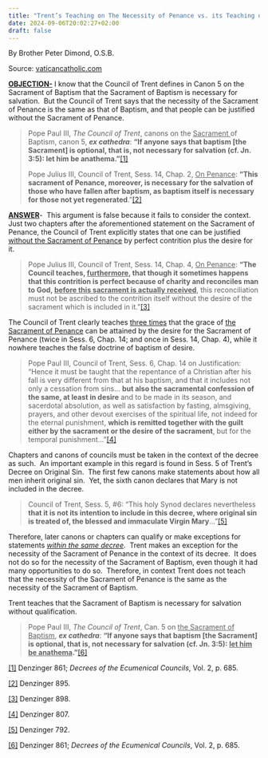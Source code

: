 ```yaml
---
title: "Trent’s Teaching on The Necessity of Penance vs. its Teaching on the Necessity of Baptism"
date: 2024-09-06T20:02:27+02:00
draft: false
---
```



By Brother Peter Dimond, O.S.B.

Source: [vaticancatholic.com](https://vaticancatholic.com/trent-necessity-of-penance-vs-baptism/)

<p><strong><u>OBJECTION-</u></strong> I know that the Council of Trent defines in Canon 5 on the Sacrament of Baptism that the Sacrament of Baptism is necessary for salvation.&nbsp; But the Council of Trent says that the necessity of the Sacrament of Penance is the same as that of Baptism, and that people can be justified without the Sacrament of Penance.</p>
<blockquote>
<p>Pope Paul III, <em>The Council of Trent</em>, canons on the <u>Sacrament </u>of Baptism, canon 5, <strong><em>ex cathedra</em></strong>: <strong>“If anyone says that baptism [the Sacrament] is optional, that is, not necessary for salvation (cf. Jn. 3:5): let him be anathema.”</strong><a href="#_edn1" name="_ednref1">[1]</a></p>
<p>Pope Julius III, Council of Trent, Sess. 14, Chap. 2, <u>On Penance</u>: <strong>“This sacrament of Penance, moreover, is necessary for the salvation of those who have fallen after baptism, as baptism itself is necessary for those not yet regenerated</strong>.”<a href="#_edn2" name="_ednref2">[2]</a></p>
</blockquote>
<p><strong><u>ANSWER</u></strong>-&nbsp; This argument is false because it fails to consider the context.&nbsp; Just two chapters after the aforementioned statement on the Sacrament of Penance, the Council of Trent explicitly states that one can be justified <u>without the Sacrament of Penance</u> by perfect contrition plus the desire for it.&nbsp;</p>
<blockquote>
<p>Pope Julius III, Council of Trent, Sess. 14, Chap. 4, <u>On Penance</u>: <strong>“The Council teaches, <u>furthermore</u>, that though it sometimes happens that this contrition is perfect because of charity and reconciles man to God, <u>before this sacrament is actually received</u></strong>, this reconciliation must not be ascribed to the contrition itself without the desire of the sacrament which is included in it.”<a href="#_edn3" name="_ednref3">[3]</a></p>
</blockquote>
<p>The Council of Trent clearly teaches <u>three times</u> that the grace of <u>the Sacrament of Penance</u> can be attained by the desire for the Sacrament of Penance (twice in Sess. 6, Chap. 14; and once in Sess. 14, Chap. 4), while it nowhere teaches the false doctrine of baptism of desire.</p>
<blockquote>
<p>Pope Paul III, Council of Trent, Sess. 6, Chap. 14 on Justification: “Hence it must be taught that the repentance of a Christian after his fall is very different from that at his baptism, and that it includes not only a cessation from sins… <strong>but also the sacramental confession of the same, at least in desire</strong> and to be made in its season, and sacerdotal absolution, as well as satisfaction by fasting, almsgiving, prayers, and other devout exercises of the spiritual life, not indeed for the eternal punishment, <strong>which is remitted together with the guilt either by the sacrament or the desire of the sacrament</strong>, but for the temporal punishment…”<a href="#_edn4" name="_ednref4">[4]</a></p>
</blockquote>
<p>Chapters and canons of councils must be taken in the context of the decree as such.&nbsp; An important example in this regard is found in Sess. 5 of Trent’s Decree on Original Sin.&nbsp; The first few canons make statements about how all men inherit original sin.&nbsp; Yet, the sixth canon declares that Mary is not included in the decree.&nbsp;</p>
<blockquote>
<p>Council of Trent, Sess. 5, #6: “This holy Synod declares nevertheless <strong>that it is not its intention to include in this decree, where original sin is treated of, the blessed and immaculate Virgin Mary</strong>…”<a href="#_edn5" name="_ednref5">[5]</a></p>
</blockquote>
<p>Therefore, later canons or chapters can qualify or make exceptions for statements <em><u>within the same decree</u></em>.&nbsp; Trent makes an exception for the necessity of the Sacrament of Penance in the context of its decree.&nbsp; It does not do so for the necessity of the Sacrament of Baptism, even though it had many opportunities to do so.&nbsp; Therefore, in context Trent does not teach that the necessity of the Sacrament of Penance is the same as the necessity of the Sacrament of Baptism.&nbsp;</p>
<p>Trent teaches that the Sacrament of Baptism is necessary for salvation without qualification.&nbsp;</p>
<blockquote>
<p>Pope Paul III, <em>The Council of Trent</em>, Can. 5 on <u>the Sacrament of Baptism</u>, <strong><em>ex cathedra</em></strong>: <strong>“If anyone says that baptism [the Sacrament] is optional, that is, not necessary for salvation (cf. Jn. 3:5): <u>let him be anathema</u>.”</strong><a href="#_edn6" name="_ednref6">[6]</a></p>
</blockquote>

<div class="footnotes">
<div><p><a href="#_ednref1" name="_edn1">[1]</a> Denzinger 861; <em>Decrees of the Ecumenical Councils</em>, Vol. 2, p. 685.</p></div>
<div><p><a href="#_ednref2" name="_edn2">[2]</a> Denzinger 895.</p></div>
<div><p><a href="#_ednref3" name="_edn3">[3]</a> Denzinger 898.</p></div>
<div><p><a href="#_ednref4" name="_edn4">[4]</a> Denzinger 807.</p></div>
<div><p><a href="#_ednref5" name="_edn5">[5]</a> Denzinger 792.</p></div>
<div><p><a href="#_ednref6" name="_edn6">[6]</a> Denzinger 861; <em>Decrees of the Ecumenical Councils</em>, Vol. 2, p. 685.</p></div>
</div>
</div>
